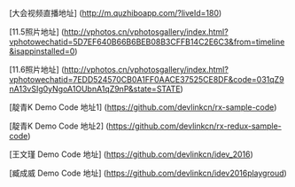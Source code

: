 [大会视频直播地址] (http://m.quzhiboapp.com/?liveId=180)

[11.5照片地址] (http://vphotos.cn/vphotosgallery/index.html?vphotowechatid=5D7EF640B66B6BEB08B3CFFB14C2E6C3&from=timeline&isappinstalled=0)

[11.6照片地址] (http://vphotos.cn/vphotosgallery/index.html?vphotowechatid=7EDD524570CB0A1FF0AACE37525CE8DF&code=031qZ9nA13vSIg0yNgoA1OUbnA1qZ9nP&state=STATE)

[靛青K Demo Code 地址1] (https://github.com/devlinkcn/rx-sample-code)

[靛青K Demo Code 地址2] (https://github.com/devlinkcn/rx-redux-sample-code)

[王文瑾 Demo Code 地址] (https://github.com/devlinkcn/idev_2016)

[臧成威 Demo Code 地址] (https://github.com/devlinkcn/idev2016playgroud)
